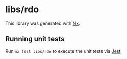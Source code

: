 # libs/rdo

This library was generated with [Nx](https://nx.dev).

## Running unit tests

Run `nx test libs/rdo` to execute the unit tests via [Jest](https://jestjs.io).
